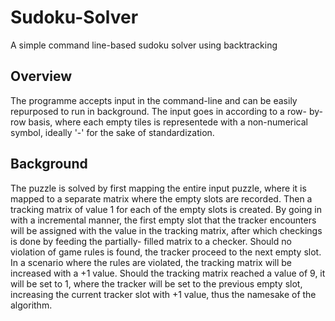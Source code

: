 # Sudoku-Solver
A simple command line-based sudoku solver using backtracking

## Overview
The programme accepts input in the command-line and can be easily repurposed to run in background. The input goes in according to a row-
by-row basis, where each empty tiles is representede with a non-numerical symbol, ideally '-' for the sake of standardization.

## Background
The puzzle is solved by first mapping the entire input puzzle, where it is mapped to a separate matrix where the empty slots are recorded.
Then a tracking matrix of value 1 for each of the empty slots is created. By going in with a incremental manner, the first empty slot that
the tracker encounters will be assigned with the value in the tracking matrix, after which checkings is done by feeding the partially-
filled matrix to a checker. Should no violation of game rules is found, the tracker proceed to the next empty slot. In a scenario where
the rules are violated, the tracking matrix will be increased with a +1 value. Should the tracking matrix reached a value of 9, it will be
set to 1, where the tracker will be set to the previous empty slot, increasing the current tracker slot with +1 value, thus the namesake
of the algorithm.
